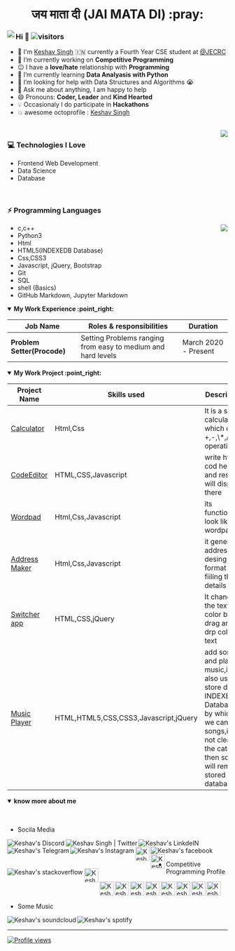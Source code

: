 <!-- <div align='center'>
<h1>:sagittarius:<a href='https://keshavsingh4522.github.io/'>Keshav Singh</a></h1>:india:

</div> -->
<div align='center'><h1> जय माता दी (JAI MATA DI) :pray:</h1></div>
<!-- [![Linkedin Badge](https://img.shields.io/badge/-Keshav_Singh-blue?style=round-square&logo=Linkedin&logoColor=white&link=https://www.linkedin.com/in/keshavsingh4522)](https://www.linkedin.com/in/keshavsingh4522) [![Twitter Badge](https://img.shields.io/badge/-@Keshavsingh4522-1ca0f1?style=round-square&labelColor=1ca0f1&logo=twitter&logoColor=white&link=https://twitter.com/Keshavsingh4522)](https://twitter.com/Keshavsingh4522) [![Gmail Badge](https://img.shields.io/badge/-keshavsingh4522@gmail.com-c14438?style=round-square&logo=Gmail&logoColor=white&link=mailto:keshavsingh4522@gmail.com)](mailto:keshavsingh4522.com) -->

<!-- https://cdn.jsdelivr.net/npm/simple-icons@v3/icons/ -->
<img src='https://raw.githubusercontent.com/keshavsingh4522/keshavsingh4522/master/Monkey_Kid_Coding.gif' align='left'>

### Hi  👋  ![visitors](https://visitor-badge.glitch.me/badge?page_id=https://github.com/keshavsingh4522)
- :school: I'm [Keshav Singh](https://keshavsingh4522.github.io/)  :india: currently a Fourth Year CSE student at <a href="https://jecrcfoundation.com/">@JECRC  </a>
- 🔭 I’m currently working on  **Competitive Programming**
- :neutral_face: I have a **love/hate** relationship with **Programming**
- 🌱 I’m currently learning **Data Analyasis with Python**
- 🤔 I’m looking for help with Data Structures and Algorithms 😭
- 💬 Ask me about anything, I am happy to help
- 😄 Pronouns: **Coder, Leader** and **Kind Hearted**
- :bulb: Occasionaly I do participate in **Hackathons**
- :boom: awesome octoprofile : [Keshav Singh](https://octoprofile.now.sh/user?id=keshavsingh4522)
<!-- - ⚡ Languages: **Python3 | SQL | HTML | CSS |** -->

<!-- ### My Work Experience :point_right:

| Job Name | Roles & responsibilities | Duration |
| ----- | ------ | ----- |
| **Problem Setter(Procode)** | Setting Problems ranging from easy to medium and hard levels | March 2020 - Present | -->
<br>

<img src='https://github-readme-stats.vercel.app/api?username=keshavsingh4522&show_icons=true&theme=radical&line_height=21' align='right'>

### :computer: Technologies I Love
* Frontend Web Development
* Data Science
* Database

<br>

### ⚡ Programming Languages

<img src='https://github-readme-stats.vercel.app/api/top-langs/?username=keshavsingh4522&theme=radical&layout=compact' align='right'>

- c,c++
- Python3
- Html
- HTML5(INDEXEDB Database)
- Css,CSS3
- Javascript, jQuery, Bootstrap
- Git
- SQL
- shell (Basics)
- GitHub Markdown, Jupyter Markdown


<details open>
<summary><b> My Work Experience :point_right: </b></summary>
<table>
  <thead>
    <tr>
      <th>Job Name</th>
      <th>Roles & responsibilities</th>
      <th>Duration</th>
    </tr>
  </thead>
  <tbody>
    <tr>
      <td><b>Problem Setter(Procode)</b></td>
      <td>Setting Problems ranging from easy to medium and hard levels</td>
      <td>March 2020 - Present</td>
    </tr>
  </tbody>
</table>
</details>



<details open>
<summary><b> My Work Project :point_right:</b></summary>
<table>
  <thead>
    <tr>
      <th>Project Name</th>
      <th>Skills used</th>
      <th>Description</th>
    </tr>
  </thead>
  <tbody>
    <tr>
      <td><a href='https://keshavsingh4522.github.io/Projects/Calculator/'>Calculator</a></td>
      <td>Html,Css</td>
      <td>It is a simple calculator which do +,-,\*,/  operation</td>
    </tr>
    <tr>
      <td><a href="https://keshavsingh4522.github.io/Projects/CodeEditor/">CodeEditor</a></td>
      <td>HTML,CSS,Javascript</td>
      <td>write html cod here and result will display there</td>
    </tr>
    <tr>
      <td><a href='https://keshavsingh4522.github.io/Projects/Wordpad/'>Wordpad</a></td>
      <td>Html,Css,Javascript</td>
      <td>its functionality look like as wordpad</td>
    </tr>
    <tr>
      <td><a href='https://keshavsingh4522.github.io/Projects/address%20maker/'>Address Maker</a></td>
      <td>Html,Css,Javascript</td>
      <td>it generates address in desing format by fiiling the details</td>
    </tr>
    <tr>
      <td><a href="https://keshavsingh4522.github.io/Projects/switcher-app/">Switcher app</a></td>
      <td>HTML,CSS,jQuery</td>
      <td>It changes  the text color by drag and drp color on text</td>
    </tr>
    <tr>
      <td><a href='https://keshavsingh4522.github.io/music-player/'>Music Player</a></td>
      <td>HTML,HTML5,CSS,CSS3,Javascript,jQuery</td>
      <td>add songs and play music,it also uses to store data in  INDEXEDB Database by which we can play songs,if we not clear the catch then song will remain stored in database.</td>
    </tr>
  </tbody>
</table>
</details>

<details open>
<summary><b> know more about me </b></summary>
<br /><br />
<ul>
<li>Socila Media</li>
</ul>
 <a href="https://discord.gg/eDTmKjr" title='Discord' >
    <img align="left" alt="Keshav's Discord" src="https://img.icons8.com/fluent/32/000000/discord-new-logo.png" />
</a>
 <a href="https://twitter.com/Keshavsingh4522" title='Twitter'>
    <img align="left" alt="Keshav Singh | Twitter" src="https://img.icons8.com/fluent/32/000000/twitter.png" />
    <!-- <img src="https://img.icons8.com/fluent/48/000000/twitter.png"/> -->
</a>
 <a href="https://www.linkedin.com/in/keshavsingh4522/" title='Linkedin'>
    <img align="left" alt="Keshav's LinkdeIN" src="https://img.icons8.com/color/32/000000/linkedin.png" />
</a>
<a href="https://t.me/keshavsingh3197" title='Telegram'>
    <img align="left" alt="Keshav's Telegram" src="https://img.icons8.com/fluent/32/000000/telegram-app.png" />
</a>
<a href="https://www.instagram.com/keshavsingh3197/" title='Instagram'>
    <img align="left" alt="Keshav's Instagram" src="https://img.icons8.com/fluent/32/000000/instagram-new.png" />
</a>
<a href="https://www.reddit.com/user/keshavsingh4522/" title='reddit'>
    <img align="left" alt="Keshav's Reddit" width="32px" src="https://cdn.jsdelivr.net/npm/simple-icons@v3/icons/reddit.svg" />
</a>
<a href="https://www.facebook.com/keshavsingh4522/" title='Facebook'>
    <img align="left" alt="Keshav's facebook" src="https://img.icons8.com/fluent/32/000000/facebook-new.png" />
</a>
<a href="https://dev.to/keshavsingh4522" title='Dev'>
    <img align="left" alt="Keshav's Dev" width="32px" src="https://cdn.jsdelivr.net/npm/simple-icons@3.2.0/icons/dev-dot-to.svg" />
</a>
<a href="https://stackoverflow.com/users/11732730/keshav-singh" title='stackoverflow'>
    <img align="left" alt="Keshav's stackoverflow" src="https://img.icons8.com/color/32/000000/stackoverflow.png" />
</a>
<a href="https://medium.com/@keshavsingh4522" title='Medium'>
    <img align="left" alt="Keshav's Medium" width="32px" src="https://cdn.jsdelivr.net/npm/simple-icons@3.2.0/icons/medium.svg" />
</a>

 <br /><br />
 <ul>
 <li>Competitive Programming Profile</li>
 </ul>

<a href="https://www.hackerrank.com/keshavdev4522" title='Hackerrank'>
    <img align="left" alt="Keshav's hackerrank" width="32px" src="https://cdn.jsdelivr.net/npm/simple-icons@3.2.0/icons/hackerrank.svg" />
</a>
<a href="https://auth.geeksforgeeks.org/user/keshavsingh4522/practice/" title='geeksforgeeks'>
    <img align="left" alt="Keshav's geeksforgeeks" width="32px" src="https://cdn.jsdelivr.net/npm/simple-icons@3.2.0/icons/geeksforgeeks.svg" />
</a>
<a href="https://leetcode.com/keshavsingh4522/" title='Leetcode'>
    <img align="left" alt="Keshav's Leetcode" width="32px" src="https://cdn.jsdelivr.net/npm/simple-icons@v3/icons/leetcode.svg" />
</a>
<a href="https://www.codechef.com/users/keshavsingh452" title='Codechef'>
    <img align="left" alt="Keshav's Codechef" width="32px" src="https://cdn.jsdelivr.net/npm/simple-icons@v3/icons/codechef.svg" />
<a href="https://www.hackerearth.com/@keshavsingh4522" title='hackerearth'>
    <img align="left" alt="Keshav's hackerearth" width="32px" src="https://cdn.jsdelivr.net/npm/simple-icons@3.2.0/icons/hackerearth.svg" />
</a>
<a href="https://www.coursera.org/user/8542c0b39f262d511098469141e8dd70" title='Coursera'>
    <img align="left" alt="Keshav's Coursera" width="32px" src="https://cdn.jsdelivr.net/npm/simple-icons@3.2.0/icons/coursera.svg" />
</a>
<a href="https://www.datacamp.com/profile/keshavsinghcse21" title='Datacamp'>
    <img align="left" alt="Keshav's Datacamp" width="32px" src="https://cdn.jsdelivr.net/npm/simple-icons@3.2.0/icons/datacamp.svg" />
</a>
<a href="https://codepen.io/keshavsingh4522" title='Codepen'>
    <img align="left" alt="Keshav's Codepen" width="32px" src="https://cdn.jsdelivr.net/npm/simple-icons@3.2.0/icons/codepen.svg" />
</a>

<br /><br />
<ul>
<li>Some Music</li>
</ul>
<a href="https://soundcloud.com/keshav-singh-175228013/" title='soundcloud'>
    <img align="left" alt="Keshav's soundcloud" src="https://img.icons8.com/color/32/000000/soundcloud.png" />
</a>
<a href="https://open.spotify.com/user/p64n25ysv3ip9qyjovma7gval" title='spotify'>
    <img align="left" alt="Keshav's spotify" src="https://img.icons8.com/color/32/000000/spotify--v1.png" />
</a>
<br />
</details>
<!-- ### Connect with me :smiley:

- [![Linkedin Badge](https://img.shields.io/badge/-Linkedin-blue?style=round-square&logo=Linkedin&logoColor=white&link=https://www.linkedin.com/in/keshavsingh4522)](https://www.linkedin.com/in/keshavsingh4522)
- [![Gmail Badge](https://img.shields.io/badge/-Gmail.com-c14438?style=round-square&logo=Gmail&logoColor=white&link=mailto:keshavsingh4522@gmail.com)](mailto:keshavsingh4522.com)
- <a href="https://github.com/keshavsingh4522"><img src="https://img.shields.io/github/followers/keshavsingh4522.svg?label=GitHub&style=social" alt="GitHub"></a>
- <a href="https://twitter.com/Keshavsingh4522"><img src="https://img.shields.io/twitter/follow/Keshavsingh4522?label=Twitter&style=social" alt="Twitter"></a> -->


<!-- --- -->
****
[![Profile views](http://hits.dwyl.com/keshavsingh4522/keshavsingh4522.svg)](http://hits.dwyl.com/keshavsingh4522/keshavsingh4522)   

<!-- ![Profile views](https://gpvc.arturio.dev/keshavsingh4522) -->

<!-- <div align="center">
    <img alt="Name" style="display: inline;" src="https://img.shields.io/badge/name-Keshav_Singh-brightgreen">
    <img alt="Age" style="display: inline;" src="https://img.shields.io/badge/16-Feb">
    <img alt="Language" style="display: inline;" src="https://img.shields.io/badge/language-|python-blue|Programmer-green">
</div> -->
<!--
**keshavsingh4522/keshavsingh4522** is a ✨ _special_ ✨ repository because its `README.md` (this file) appears on your GitHub profile.

Here are some ideas to get you started:

- 🔭 I’m currently working on ...
- 🌱 I’m currently learning ...
- 👯 I’m looking to collaborate on ...
- 🤔 I’m looking for help with ...
- 💬 Ask me about ...
- 📫 How to reach me: ...
- 😄 Pronouns: ...
- ⚡ Fun fact: ...
-->
